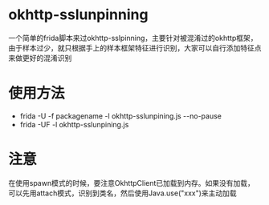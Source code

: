 # okhttp-sslunpinning

一个简单的frida脚本来过okhttp-sslpinning，主要针对被混淆过的okhttp框架，由于样本过少，就只根据手上的样本框架特征进行识别，大家可以自行添加特征点来做更好的混淆识别

# 使用方法
- frida -U -f packagename -l okhttp-sslunpining.js --no-pause
- frida -UF -l okhttp-sslunpining.js

# 注意

在使用spawn模式的时候，要注意OkhttpClient已加载到内存。如果没有加载，可以先用attach模式，识别到类名，然后使用Java.use("xxx")来主动加载

